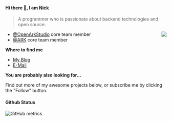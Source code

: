 #### Hi there 👋, I am [Nick](https://github.com/NickYang1988)

> A programmer who is passionate about backend technologies and open source.

<img src="https://github-readme-stats.mrdulin.vercel.app/api?username=NickYang1988&show_icons=true&hide_border=true" align="right">

- [@OpenArkStudio](https://github.com/OpenArkStudio) core team member
- [@ARK](https://github.com/OpenArkStudio/ARK) core team member

**Where to find me**

- [My Blog](https://cppfans.org)
- [E-Mail](mailto:nickyang4self_at_gmail.com)

**You are probably also looking for...**

Find out more of my awesome projects below, or subscribe me by clicking the "Follow" button.

#### Github Status
![GitHub metrics](https://metrics.lecoq.io/NickYang1988?languages=1)
